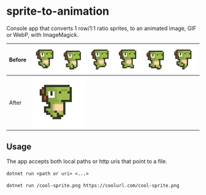 # sprite-to-animation

Console app that converts 1 row/1:1 ratio sprites, to an animated image, GIF or WebP, with ImageMagick.

| Before | ![](test.png)  |
| ------ | -------------- |
| After  | ![](test.webp) |

## Usage

The app accepts both local paths or http uris that point to a file.

`dotnet run <path or uri> <...>`

`dotnet run /cool-sprite.png https://coolurl.com/cool-sprite.png`

